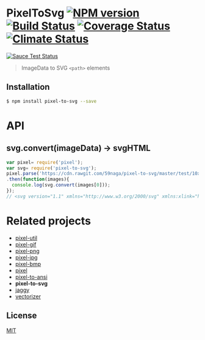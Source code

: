 # PixelToSvg [![NPM version][npm-image]][npm] [![Build Status][travis-image]][travis] [![Coverage Status][cover-image]][cover] [![Climate Status][climate-image]][climate]

[![Sauce Test Status][sauce-image]][sauce]

> ImageData to SVG `<path>` elements

## Installation
```bash
$ npm install pixel-to-svg --save
```

# API

## svg.convert(imageData) -> svgHTML

```js
var pixel= require('pixel');
var svg= require('pixel-to-svg');
pixel.parse('https://cdn.rawgit.com/59naga/pixel-to-svg/master/test/10x10.png')
.then(function(images){
  console.log(svg.convert(images[0]));
});
// <svg version="1.1" xmlns="http://www.w3.org/2000/svg" xmlns:xlink="http://www.w3.org/1999/xlink" shape-rendering="crispEdges" width="10" height="10" viewBox="0 0 10 10"><g><path fill="rgba(0,0,0,255)" d="M0,0h10v10h-10Z"/></g></svg>
```

# Related projects
* [pixel-util](https://github.com/59naga/pixel-util/)
* [pixel-gif](https://github.com/59naga/pixel-gif-/)
* [pixel-png](https://github.com/59naga/pixel-png/)
* [pixel-jpg](https://github.com/59naga/pixel-jpg/)
* [pixel-bmp](https://github.com/59naga/pixel-bmp/)
* [pixel](https://github.com/59naga/pixel/)
* [pixel-to-ansi](https://github.com/59naga/pixel-to-ansi/)
* __pixel-to-svg__
* [jaggy](https://github.com/59naga/jaggy/)
* [vectorizer](https://github.com/59naga/vectorizer/)

License
---
[MIT][License]

[License]: http://59naga.mit-license.org/

[sauce-image]: http://soysauce.berabou.me/u/59798/pixel-to-svg.svg
[sauce]: https://saucelabs.com/u/59798
[npm-image]:https://img.shields.io/npm/v/pixel-to-svg.svg?style=flat-square
[npm]: https://npmjs.org/package/pixel-to-svg
[travis-image]: http://img.shields.io/travis/59naga/pixel-to-svg.svg?style=flat-square
[travis]: https://travis-ci.org/59naga/pixel-to-svg
[cover-image]: https://img.shields.io/codeclimate/github/59naga/pixel-to-svg.svg?style=flat-square
[cover]: https://codeclimate.com/github/59naga/pixel-to-svg/coverage
[climate-image]: https://img.shields.io/codeclimate/coverage/github/59naga/pixel-to-svg.svg?style=flat-square
[climate]: https://codeclimate.com/github/59naga/pixel-to-svg
